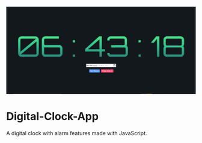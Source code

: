![](https://github.com/anekemichael/Digital-Clock-App/blob/master/Capture.PNG)
# Digital-Clock-App
A digital clock with alarm features made with JavaScript.
